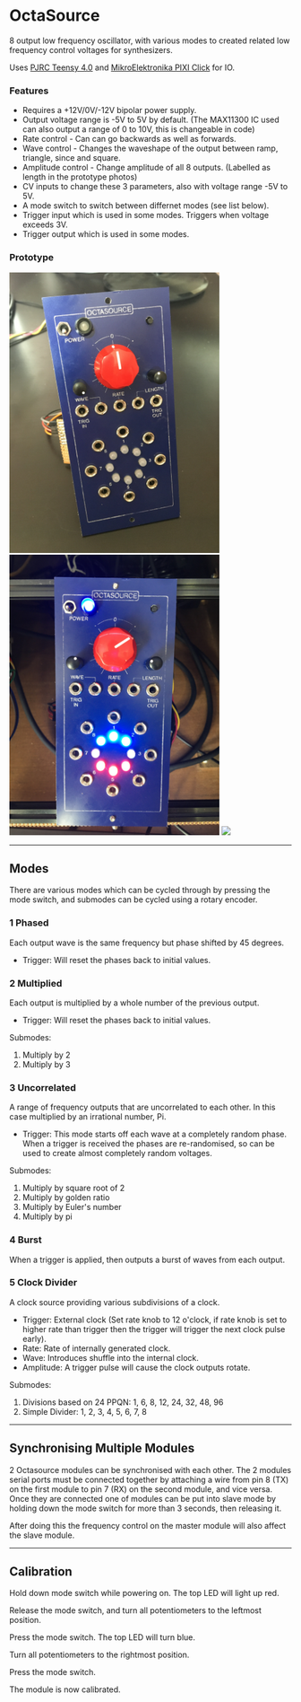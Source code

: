 
# OctaSource

8 output low frequency oscillator, with various modes to created related low frequency control voltages for synthesizers.

Uses [PJRC Teensy 4.0](https://www.pjrc.com/teensy-4-0/) and [MikroElektronika PIXI Click](https://www.mikroe.com/pixi-click) for IO.

### Features
* Requires a +12V/0V/-12V bipolar power supply.
* Output voltage range is -5V to 5V by default. (The MAX11300 IC used can also output a range of 0 to 10V, this is changeable in code)
* Rate control - Can can go backwards as well as forwards.
* Wave control - Changes the waveshape of the output between ramp, triangle, since and square.
* Amplitude control - Change amplitude of all 8 outputs. (Labelled as length in the prototype photos)
* CV inputs to change these 3 parameters, also with voltage range -5V to 5V.
* A mode switch to switch between differnet modes (see list below).
* Trigger input which is used in some modes. Triggers when voltage exceeds 3V.
* Trigger output which is used in some modes.


### Prototype

<img src="images/octasource_prototype_032020_1.jpg" height="500" /> <img src="images/octasource_prototype_032020_2.jpg" height="500" /> <img src="octasource_prototype_032021_3.jpg" height="500" />


---

## Modes

There are various modes which can be cycled through by pressing the mode switch, and submodes can be cycled using a rotary encoder.

### 1 Phased

Each output wave is the same frequency but phase shifted by 45 degrees.
* Trigger: Will reset the phases back to initial values.

### 2 Multiplied

Each output is multiplied by a whole number of the previous output.
* Trigger: Will reset the phases back to initial values.

Submodes:
1. Multiply by 2
2. Multiply by 3


### 3 Uncorrelated

A range of frequency outputs that are uncorrelated to each other. In this case multiplied by an irrational number, Pi.
* Trigger: This mode starts off each wave at a completely random phase. When a trigger is received the phases are re-randomised, so can be used to create almost completely random voltages.

Submodes:
1. Multiply by square root of 2
2. Multiply by golden ratio
3. Multiply by Euler's number
4. Multiply by pi

### 4 Burst

When a trigger is applied, then outputs a burst of waves from each output.

### 5 Clock Divider

A clock source providing various subdivisions of a clock.
* Trigger: External clock (Set rate knob to 12 o'clock, if rate knob is set to higher rate than trigger then the trigger will trigger the next clock pulse early).
* Rate: Rate of internally generated clock.
* Wave: Introduces shuffle into the internal clock.
* Amplitude: A trigger pulse will cause the clock outputs rotate.

Submodes:
1. Divisions based on 24 PPQN: 1, 6, 8, 12, 24, 32, 48, 96
2. Simple Divider: 1, 2, 3, 4, 5, 6, 7, 8

---

## Synchronising Multiple Modules

2 Octasource modules can be synchronised with each other. The 2 modules serial ports must be connected together by attaching a wire from pin 8 (TX) on the first module to pin 7 (RX) on the second module, and vice versa. Once they are connected one of modules can be put into slave mode by holding down the mode switch for more than 3 seconds, then releasing it.

After doing this the frequency control on the master module will also affect the slave module.

---

## Calibration

Hold down mode switch while powering on. The top LED will light up red.

Release the mode switch, and turn all potentiometers to the leftmost position.

Press the mode switch. The top LED will turn blue.

Turn all potentiometers to the rightmost position.

Press the mode switch.

The module is now calibrated.
